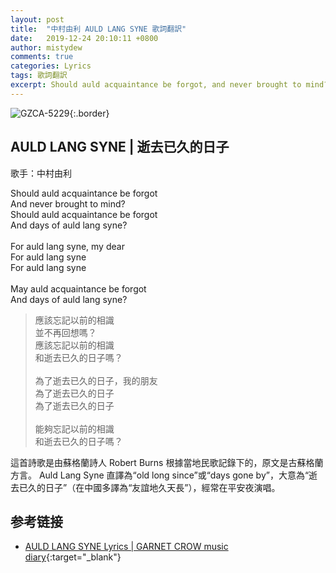```yaml
---
layout: post
title:  "中村由利 AULD LANG SYNE 歌詞翻訳"
date:   2019-12-24 20:10:11 +0800
author: mistydew
comments: true
categories: Lyrics
tags: 歌詞翻訳
excerpt: Should auld acquaintance be forgot, and never brought to mind? Should auld acquaintance be forgot, and days of auld lang syne?
---
```

![GZCA-5229](/gc/assets/images/discography/other/GZCA-5229.jpg){:.border}

## AULD LANG SYNE | 逝去已久的日子

歌手：中村由利

<div class="lyric-original">
<p>
Should auld acquaintance be forgot<br>
And never brought to mind?<br>
Should auld acquaintance be forgot<br>
And days of auld lang syne?<br>
<br>
For auld lang syne, my dear<br>
For auld lang syne<br>
For auld lang syne<br>
<br>
May auld acquaintance be forgot<br>
And days of auld lang syne?
</p>
</div>

<div class="lyric-translation">
<blockquote>
應該忘記以前的相識<br>
並不再回想嗎？<br>
應該忘記以前的相識<br>
和逝去已久的日子嗎？<br>
<br>
為了逝去已久的日子，我的朋友<br>
為了逝去已久的日子<br>
為了逝去已久的日子<br>
<br>
能夠忘記以前的相識<br>
和逝去已久的日子嗎？
</blockquote>
</div>

這首詩歌是由蘇格蘭詩人 Robert Burns 根據當地民歌記錄下的，原文是古蘇格蘭方言。
Auld Lang Syne 直譯為“old long since”或“days gone by”，大意為“逝去已久的日子”（在中國多譯為“友誼地久天長”），經常在平安夜演唱。

## 参考链接

* [AULD LANG SYNE Lyrics \| GARNET CROW music diary](https://mistydew.github.io/gc/lyrics/featuring/AULD%20LANG%20SYNE.html){:target="_blank"}
